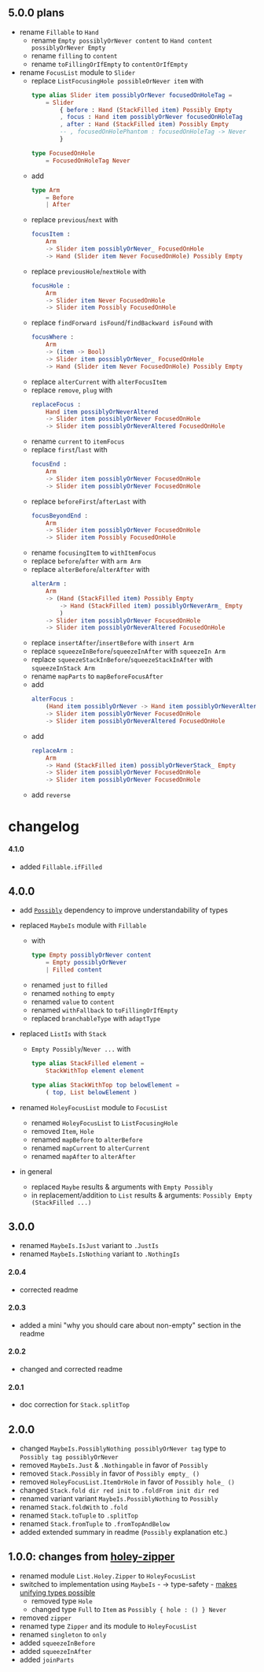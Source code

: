 ## 5.0.0 plans

  - rename `Fillable` to `Hand`
      - rename `Empty possiblyOrNever content` to `Hand content possiblyOrNever Empty`
      - rename `filling` to `content`
      - rename `toFillingOrIfEmpty` to `contentOrIfEmpty`
  - rename `FocusList` module to `Slider`
      - replace `ListFocusingHole possibleOrNever item` with
        ```elm
        type alias Slider item possiblyOrNever focusedOnHoleTag =
            = Slider
                { before : Hand (StackFilled item) Possibly Empty
                , focus : Hand item possiblyOrNever focusedOnHoleTag
                , after : Hand (StackFilled item) Possibly Empty
                -- , focusedOnHolePhantom : focusedOnHoleTag -> Never
                }
        
        type FocusedOnHole
            = FocusedOnHoleTag Never
        ```
      - add
        ```elm
        type Arm
            = Before
            | After
        ```
      - replace `previous`/`next` with
        ```elm
        focusItem :
            Arm
            -> Slider item possiblyOrNever_ FocusedOnHole
            -> Hand (Slider item Never FocusedOnHole) Possibly Empty
        ```
      - replace `previousHole`/`nextHole` with
        ```elm
        focusHole :
            Arm
            -> Slider item Never FocusedOnHole
            -> Slider item Possibly FocusedOnHole
        ```
      - replace `findForward isFound`/`findBackward isFound` with
        ```elm
        focusWhere :
            Arm
            -> (item -> Bool)
            -> Slider item possiblyOrNever_ FocusedOnHole
            -> Hand (Slider item Never FocusedOnHole) Possibly Empty
        ```
      - replace `alterCurrent` with `alterFocusItem`
      - replace `remove`, `plug` with
        ```elm
        replaceFocus :
            Hand item possiblyOrNeverAltered
            -> Slider item possiblyOrNever FocusedOnHole
            -> Slider item possiblyOrNeverAltered FocusedOnHole
        ```
      - rename `current` to `itemFocus`
      - replace `first`/`last` with
        ```elm
        focusEnd :
            Arm
            -> Slider item possiblyOrNever FocusedOnHole
            -> Slider item possiblyOrNever FocusedOnHole
        ```
      - replace `beforeFirst`/`afterLast` with
        ```elm
        focusBeyondEnd :
            Arm
            -> Slider item possiblyOrNever FocusedOnHole
            -> Slider item Possibly FocusedOnHole
        ```
      - rename `focusingItem` to `withItemFocus`
      - replace `before`/`after` with `arm Arm`
      - replace `alterBefore`/`alterAfter` with
        ```elm
        alterArm :
            Arm
            -> (Hand (StackFilled item) Possibly Empty
                -> Hand (StackFilled item) possiblyOrNeverArm_ Empty
                )
            -> Slider item possiblyOrNever FocusedOnHole
            -> Slider item possiblyOrNeverAltered FocusedOnHole
        ```
      - replace `insertAfter`/`insertBefore` with `insert Arm`
      - replace `squeezeInBefore`/`squeezeInAfter` with `squeezeIn Arm`
      - replace `squeezeStackInBefore`/`squeezeStackInAfter` with `squeezeInStack Arm`
      - rename `mapParts` to `mapBeforeFocusAfter`
      - add
        ```elm
        alterFocus :
            (Hand item possiblyOrNever -> Hand item possiblyOrNeverAltered)
            -> Slider item possiblyOrNever FocusedOnHole
            -> Slider item possiblyOrNeverAltered FocusedOnHole
        ```
      - add
        ```elm
        replaceArm :
            Arm
            -> Hand (StackFilled item) possiblyOrNeverStack_ Empty
            -> Slider item possiblyOrNever FocusedOnHole
            -> Slider item possiblyOrNever FocusedOnHole
        ```
      - add `reverse`

# changelog

#### 4.1.0

  - added `Fillable.ifFilled`

## 4.0.0

  - add [`Possibly`](https://dark.elm.dmy.fr/packages/lue-bird/elm-allowable-state/latest/Possibly) dependency
    to improve understandability of types

  - replaced `MaybeIs` module with `Fillable`
      - with
        ```elm
        type Empty possiblyOrNever content
            = Empty possiblyOrNever
            | Filled content
        ```
      - renamed `just` to `filled`
      - renamed `nothing` to `empty`
      - renamed `value` to `content`
      - renamed `withFallback` to `toFillingOrIfEmpty`
      - replaced `branchableType` with `adaptType`
  
  - replaced `ListIs` with `Stack`
      - `Empty Possibly`/`Never ...` with
        ```elm
        type alias StackFilled element =
            StackWithTop element element
        
        type alias StackWithTop top belowElement =
            ( top, List belowElement )
        ```
        
  - renamed `HoleyFocusList` module to `FocusList`
      - renamed `HoleyFocusList` to `ListFocusingHole`
      - removed `Item`, `Hole`
      - renamed `mapBefore` to `alterBefore`
      - renamed `mapCurrent` to `alterCurrent`
      - renamed `mapAfter` to `alterAfter`
    
  - in general
      - replaced `Maybe` results & arguments with `Empty Possibly`
      - in replacement/addition to `List` results & arguments: `Possibly Empty (StackFilled ...)`

## 3.0.0

- renamed `MaybeIs.IsJust` variant to `.JustIs`
- renamed `MaybeIs.IsNothing` variant to `.NothingIs`

#### 2.0.4

- corrected readme

#### 2.0.3

- added a mini "why you should care about non-empty" section in the readme

#### 2.0.2

- changed and corrected readme

#### 2.0.1

- doc correction for `Stack.splitTop`

## 2.0.0

- changed `MaybeIs.PossiblyNothing possiblyOrNever tag` type to `Possibly tag possiblyOrNever`
- removed `MaybeIs.Just` & `.Nothingable` in favor of `Possibly`
- removed `Stack.Possibly` in favor of `Possibly empty_ ()`
- removed `HoleyFocusList.ItemOrHole` in favor of `Possibly hole_ ()`
- changed `Stack.fold dir red init` to `.foldFrom init dir red`
- renamed variant variant `MaybeIs.PossiblyNothing` to `Possibly`
- renamed `Stack.foldWith` to `.fold`
- renamed `Stack.toTuple` to `.splitTop`
- renamed `Stack.fromTuple` to `.fromTopAndBelow`
- added extended summary in readme (`Possibly` explanation etc.)


## 1.0.0: changes from [holey-zipper](https://package.elm-lang.org/packages/zwilias/elm-holey-zipper/latest)

- renamed module `List.Holey.Zipper` to `HoleyFocusList`
- switched to implementation using `MaybeIs`
        - → type-safety
        - [makes unifying types possible](https://github.com/zwilias/elm-holey-zipper/issues/2)
    - removed type `Hole`
    - changed type `Full` to `Item` as `Possibly { hole : () } Never`
- removed `zipper`
- renamed type `Zipper` and its module to `HoleyFocusList`
- renamed `singleton` to `only`
- added `squeezeInBefore`
- added `squeezeInAfter`
- added `joinParts`

